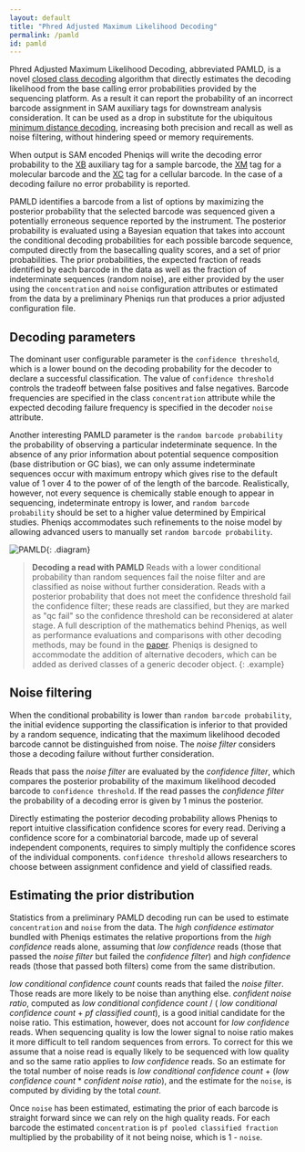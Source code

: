 ```yaml
---
layout: default
title: "Phred Adjusted Maximum Likelihood Decoding"
permalink: /pamld
id: pamld
---
```


Phred Adjusted Maximum Likelihood Decoding, abbreviated PAMLD, is a novel [closed class decoding](glossary#closed_class_decoding) algorithm that directly estimates the decoding likelihood from the base calling error probabilities provided by the sequencing platform. As a result it can report the probability of an incorrect barcode assignment in SAM auxiliary tags for downstream analysis consideration. It can be used as a drop in substitute for the ubiquitous [minimum distance decoding](glossary#minimum_distance_decoding), increasing both precision and recall as well as noise filtering, without hindering speed or memory requirements.

When output is SAM encoded Pheniqs will write the decoding error probability to the [XB](glossary#dq_auxiliary_tag) auxiliary tag for a sample barcode, the [XM](glossary#xm_auxiliary_tag) tag for a molecular barcode and the [XC](glossary#xc_auxiliary_tag) tag for a cellular barcode. In the case of a decoding failure no error probability is reported.

PAMLD identifies a barcode from a list of options by maximizing the posterior probability that the selected barcode was sequenced given a potentially erroneous sequence reported by the instrument. The posterior probability is evaluated using a Bayesian equation that takes into account the conditional decoding probabilities for each possible barcode sequence, computed directly from the basecalling quality scores, and a set of prior probabilities. The prior probabilities, the expected fraction of reads identified by each barcode in the data as well as the fraction of indeterminate sequences (random noise), are either provided by the user using the `concentration` and `noise` configuration attributes or estimated from the data by a preliminary Pheniqs run that produces a prior adjusted configuration file.

## Decoding parameters

The dominant user configurable parameter is the `confidence threshold`, which is a lower bound on the decoding probability for the decoder to declare a successful classification. The value of `confidence threshold` controls the tradeoff between false positives and false negatives. Barcode frequencies are specified in the class `concentration` attribute while the expected decoding failure frequency is specified in the decoder `noise` attribute.

Another interesting PAMLD parameter is the `random barcode probability` the probability of observing a particular indeterminate sequence. In the absence of any prior information about potential sequence composition (base distribution or GC bias), we can only assume indeterminate sequences occur with maximum entropy which gives rise to the default value of 1 over 4 to the power of of the length of the barcode. Realistically, however, not every sequence is chemically stable enough to appear in sequencing, indeterminate entropy is lower, and `random barcode probability` should be set to a higher value determined by Empirical studies. Pheniqs accommodates such refinements to the noise model by allowing advanced users to manually set `random barcode probability`.

![PAMLD](/pheniqs/assets/img/pamld.png){: .diagram}
>**Decoding a read with PAMLD**  Reads with a lower conditional probability than random sequences fail the noise filter and are classified as noise without further consideration. Reads with a posterior probability that does not meet the confidence threshold fail the confidence filter; these reads are classified, but they are marked as "qc fail" so the confidence threshold can be reconsidered at alater stage. A full description of the mathematics behind Pheniqs, as well as performance evaluations and comparisons with other decoding methods, may be found in the [paper](link_to_paper). Pheniqs is designed to accommodate the addition of alternative decoders, which can be added as derived classes of a generic decoder object.
{: .example}

## Noise filtering

When the conditional probability is lower than `random barcode probability`, the initial evidence supporting the classification is inferior to that provided by a random sequence, indicating that the maximum likelihood decoded barcode cannot be distinguished from noise. The *noise filter* considers those a decoding failure without further consideration.

Reads that pass the *noise filter* are evaluated by the *confidence filter*, which compares the posterior probability of the maximum likelihood decoded barcode to `confidence threshold`. If the read passes the *confidence filter*  the probability of a decoding error is given by 1 minus the posterior.

Directly estimating the posterior decoding probability allows Pheniqs to report intuitive classification confidence scores for every read. Deriving a confidence score for a combinatorial barcode, made up of several independent components, requires to simply multiply the confidence scores of the individual components. `confidence threshold` allows researchers to choose between assignment confidence and yield of classified reads.

## Estimating the prior distribution

Statistics from a preliminary PAMLD decoding run can be used to estimate `concentration` and `noise` from the data. The *high confidence estimator* bundled with Pheniqs estimates the relative proportions from the *high confidence* reads alone, assuming that *low confidence* reads (those that passed the *noise filter* but failed the *confidence filter*) and *high confidence* reads (those that passed both filters) come from the same distribution.

*low conditional confidence count* counts reads that failed the *noise filter*. Those reads are more likely to be noise than anything else. *confident noise ratio*, computed as *low conditional confidence count* / ( *low conditional confidence count* + *pf classified count*), is a good initial candidate for the noise ratio. This estimation, however, does not account for *low confidence* reads. When sequencing quality is low the lower signal to noise ratio makes it more difficult to tell random sequences from errors. To correct for this we assume that a noise read is equally likely to be sequenced with low quality and so the same ratio applies to *low confidence* reads. So an estimate for the total number of noise reads is *low conditional confidence count* + (*low confidence count* * *confident noise ratio*), and the estimate for the `noise`, is computed by dividing by the total *count*.

Once `noise` has been estimated, estimating the prior of each barcode is straight forward since we can rely on the high quality reads. For each barcode the estimated `concentration` is `pf pooled classified fraction` multiplied by the probability of it not being noise, which is 1 - `noise`.
